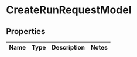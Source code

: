 
# CreateRunRequestModel

## Properties
| Name | Type | Description | Notes |
| ------------ | ------------- | ------------- | ------------- |



